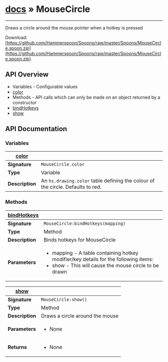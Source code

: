 # [docs](index.md) » MouseCircle
---

Draws a circle around the mouse pointer when a hotkey is pressed

Download: [https://github.com/Hammerspoon/Spoons/raw/master/Spoons/MouseCircle.spoon.zip](https://github.com/Hammerspoon/Spoons/raw/master/Spoons/MouseCircle.spoon.zip)

## API Overview
* Variables - Configurable values
 * [color](#color)
* Methods - API calls which can only be made on an object returned by a constructor
 * [bindHotkeys](#bindHotkeys)
 * [show](#show)

## API Documentation

### Variables

| [color](#color)         |                                                                                     |
| --------------------------------------------|-------------------------------------------------------------------------------------|
| **Signature**                               | `MouseCircle.color`                                                                    |
| **Type**                                    | Variable                                                                     |
| **Description**                             | An `hs.drawing.color` table defining the colour of the circle. Defaults to red.                                                                     |

### Methods

| [bindHotkeys](#bindHotkeys)         |                                                                                     |
| --------------------------------------------|-------------------------------------------------------------------------------------|
| **Signature**                               | `MouseCircle:bindHotkeys(mapping)`                                                                    |
| **Type**                                    | Method                                                                     |
| **Description**                             | Binds hotkeys for MouseCircle                                                                     |
| **Parameters**                              | <ul><li>mapping - A table containing hotkey modifier/key details for the following items:</li><li> show - This will cause the mouse circle to be drawn</li></ul> |

| [show](#show)         |                                                                                     |
| --------------------------------------------|-------------------------------------------------------------------------------------|
| **Signature**                               | `MouseCircle:show()`                                                                    |
| **Type**                                    | Method                                                                     |
| **Description**                             | Draws a circle around the mouse                                                                     |
| **Parameters**                              | <ul><li>None</li></ul> |
| **Returns**                                 | <ul><li>None</li></ul>          |

